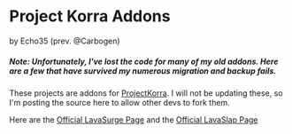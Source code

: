 # Project Korra Addons
by Echo35 (prev. @Carbogen)

##### Note: Unfortunately, I've lost the code for many of my old addons. Here are a few that have survived my numerous migration and backup fails.


These projects are addons for [ProjectKorra](http://projectkorra.com/). I will not be updating these, so I'm posting the source here to allow other devs to fork 
them.

Here are the [Official LavaSurge Page](http://projectkorra.com/resources/lavasurge.242/) and the [Official LavaSlap 
Page](http://projectkorra.com/resources/lavaslap.241/)

